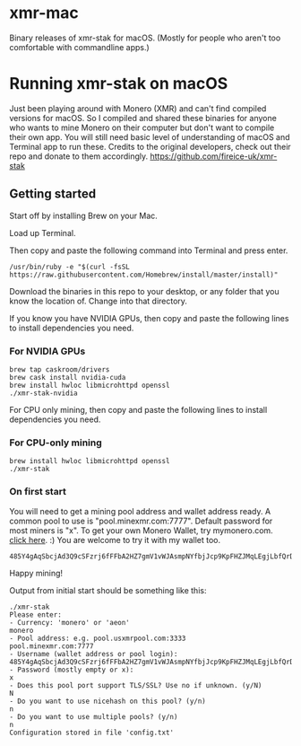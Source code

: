 # xmr-mac
Binary releases of xmr-stak for macOS.
(Mostly for people who aren't too comfortable with commandline apps.)

# Running **xmr-stak** on macOS

Just been playing around with Monero (XMR) and can't find compiled versions for macOS. So I compiled and shared these binaries for anyone who wants to mine Monero on their computer but don't want to compile their own app. You will still need basic level of understanding of macOS and Terminal app to run these. Credits to the original developers, check out their repo and donate to them accordingly. https://github.com/fireice-uk/xmr-stak 


## Getting started

Start off by installing Brew on your Mac.

Load up Terminal.

Then copy and paste the following command into Terminal and press enter.

```shell
/usr/bin/ruby -e "$(curl -fsSL https://raw.githubusercontent.com/Homebrew/install/master/install)"
```

Download the binaries in this repo to your desktop, or any folder that you know the location of. Change into that directory.

If you know you have NVIDIA GPUs, then copy and paste the following lines to install dependencies you need.

### For NVIDIA GPUs

```shell
brew tap caskroom/drivers
brew cask install nvidia-cuda
brew install hwloc libmicrohttpd openssl
./xmr-stak-nvidia
```

For CPU only mining, then copy and paste the following lines to install dependencies you need.

### For CPU-only mining

```shell
brew install hwloc libmicrohttpd openssl
./xmr-stak
```

### On first start
You will need to get a mining pool address and wallet address ready.
A common pool to use is "pool.minexmr.com:7777". Default password for most miners is "x".
To get your own Monero Wallet, try mymonero.com. [click here](https://cnhv.co/nada). 
:) You are welcome to try it with my wallet too.
```shell
485Y4gAqSbcjAd3Q9cSFzrj6fFFbA2HZ7gmV1vWJAsmpNYfbjJcp9KpFHZJMqLEgjLbfQrD7Xy1nkQYrncNH5KChUWwhKgP
```
Happy mining!

Output from initial start should be something like this:
```shell
./xmr-stak 
Please enter:
- Currency: 'monero' or 'aeon'
monero
- Pool address: e.g. pool.usxmrpool.com:3333
pool.minexmr.com:7777
- Username (wallet address or pool login):
485Y4gAqSbcjAd3Q9cSFzrj6fFFbA2HZ7gmV1vWJAsmpNYfbjJcp9KpFHZJMqLEgjLbfQrD7Xy1nkQYrncNH5KChUWwhKgP
- Password (mostly empty or x):
x
- Does this pool port support TLS/SSL? Use no if unknown. (y/N)
N
- Do you want to use nicehash on this pool? (y/n)
n
- Do you want to use multiple pools? (y/n)
n
Configuration stored in file 'config.txt'
```


